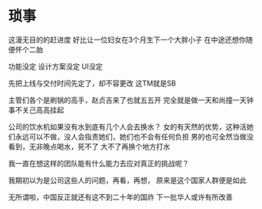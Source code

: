 # 琐事


这漫无目的的赶进度 
好比让一位妇女在3个月生下一个大胖小子
在中途还想你随便怀个二胎

功能没定
设计方案没定
UI没定

先把上线与交付时间先定了，却不容更改
这TM就是SB


主管们各个是刷锅的高手，赵贞吉来了也就五五开
完全就是做一天和尚撞一天钟
事不关己高高挂起

公司的饮水机如果没有水到底有几个人会去换水？
女的有天然的优势，这种活她们永远可以不做，没人会指责她们，她们也不会有任何负担
男的也可全然当做没看到，无非晚点喝水，死不了
大不了再换个地方打水

我一直在想这样的团队能有什么能力去应对真正的挑战呢？

我期初以为是公司这些人的问题，再看，再想，
原来是这个国家人群便是如此

无所谓啦，中国反正就还有这不到二十年的国祚
下一批华人或许有所改善


